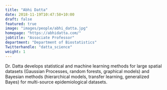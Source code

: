 ```yaml
---
title: "Abhi Datta"
date: 2018-11-19T10:47:58+10:00
draft: false
featured: true
image: "images/people/abhi_datta.jpg"
homepage: "https://abhidatta.com/"
jobtitle: "Associate Professor"
department: "Department of Biostatistics"
Twitterhandle: "datta_science"
weight: 1
---
```


Dr. Datta develops statistical and machine learning methods for large spatial datasets (Gaussian Processes, random forests, graphical models) and Bayesian methods (hierarchical models, transfer learning, generalized Bayes) for multi-source epidemiological datasets.
